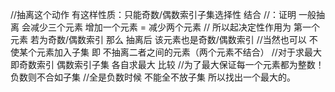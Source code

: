 //抽离这个动作 有这样性质：只能奇数/偶数索引子集选择性 结合
//：证明 一般抽离 会减少三个元素 增加一个元素 = 减少两个元素 
// 所以起决定性作用为 第一个元素 若为奇数/偶数索引 那么 抽离后 该元素也是奇数/偶数索引
//当然也可以 不使某个元素加入子集 即 不抽离二者之间的元素（两个元素不结合）
//对于求最大 即奇数索引 偶数索引子集 各自求最大 比较
//为了最大保证每一个元素都为整数！ 负数则不合如子集
//全是负数时候 不能全不放子集  所以找出一个最大的。